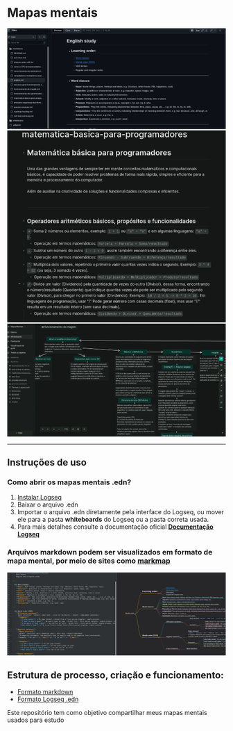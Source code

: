# Mapas mentais


![Markmap](./assets/markdown_github.png)
![Markmap](./assets/markdown_logseq.png)
![Markmap](./assets/mapamental_logseq.png)

---

## Instruções de uso

### Como abrir os mapas mentais .edn?
1. [Instalar Logseq](https://logseq.com/)
2. Baixar o arquivo .edn
3. Importar o arquivo .edn diretamente pela interface do Logseq, ou mover ele para a pasta **whiteboards** do Logseq ou a pasta correta usada.
4. Para mais detalhes consulte a documentação oficial **[Documentação Logseq](https://github.com/logseq/logseq)**

### Arquivos markdown podem ser visualizados em formato de mapa mental, por meio de sites como [markmap](https://markmap.js.org/repl)
![Markmap](./assets/markdown_mind_map.png)

## Estrutura de processo, criação e funcionamento:
- [Formato markdown](markdowns/process-structure.md)
- [Formato Logseq .edn](whiteboards/process-structure.md)


Este repositório tem como objetivo compartilhar meus mapas mentais usados para estudo

